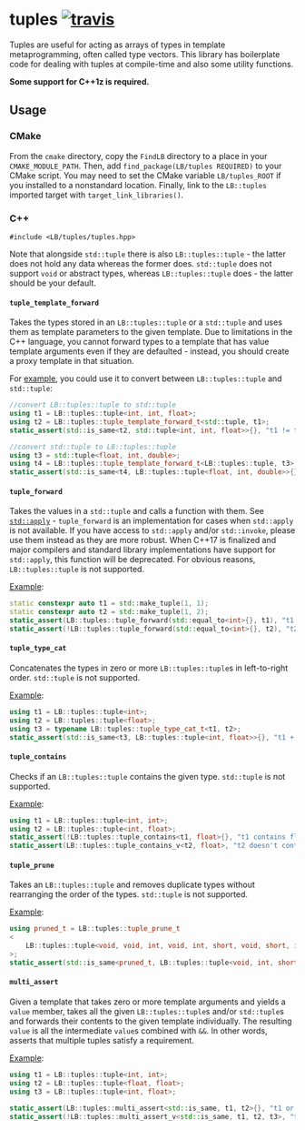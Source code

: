 tuples [![travis](https://travis-ci.org/LB--/tuples.svg?branch=tuples)](https://travis-ci.org/LB--/tuples)
======

Tuples are useful for acting as arrays of types in template metaprogramming, often called type vectors. This library has boilerplate code for dealing with tuples at compile-time and also some utility functions.

**Some support for C++1z is required.**

## Usage
### CMake
From the `cmake` directory, copy the `FindLB` directory to a place in your `CMAKE_MODULE_PATH`.
Then, add `find_package(LB/tuples REQUIRED)` to your CMake script.
You may need to set the CMake variable `LB/tuples_ROOT` if you installed to a nonstandard location.
Finally, link to the `LB::tuples` imported target with `target_link_libraries()`.

### C++
`#include <LB/tuples/tuples.hpp>`

Note that alongside `std::tuple` there is also `LB::tuples::tuple` - the latter does not hold any data whereas the former does.
`std::tuple` does not support `void` or abstract types, whereas `LB::tuples::tuple` does - the latter should be your default.

#### `tuple_template_forward`
Takes the types stored in an `LB::tuples::tuple` or a `std::tuple` and uses them as template parameters to the given template.
Due to limitations in the C++ language, you cannot forward types to a template that has value template arguments even if they are defaulted - instead, you should create a proxy template in that situation.

For [example](https://github.com/LB--/tuples/blob/tuples/test/tuple_template_forward.cpp), you could use it to convert between `LB::tuples::tuple` and `std::tuple`:
```cpp
//convert LB::tuples::tuple to std::tuple
using t1 = LB::tuples::tuple<int, int, float>;
using t2 = LB::tuples::tuple_template_forward_t<std::tuple, t1>;
static_assert(std::is_same<t2, std::tuple<int, int, float>>{}, "t1 != t2");

//convert std::tuple to LB::tuples::tuple
using t3 = std::tuple<float, int, double>;
using t4 = LB::tuples::tuple_template_forward_t<LB::tuples::tuple, t3>;
static_assert(std::is_same<t4, LB::tuples::tuple<float, int, double>>{}, "t3 != t4");
```

#### `tuple_forward`
Takes the values in a `std::tuple` and calls a function with them.
See [`std::apply`](http://en.cppreference.com/w/cpp/utility/apply) - `tuple_forward` is an implementation for cases when `std::apply` is not available.
If you have access to `std::apply` and/or `std::invoke`, please use them instead as they are more robust.
When C++17 is finalized and major compilers and standard library implementations have support for `std::apply`, this function will be deprecated.
For obvious reasons, `LB::tuples::tuple` is not supported.

[Example](https://github.com/LB--/tuples/blob/tuples/test/tuple_forward.cpp):
```cpp
static constexpr auto t1 = std::make_tuple(1, 1);
static constexpr auto t2 = std::make_tuple(1, 2);
static_assert(LB::tuples::tuple_forward(std::equal_to<int>{}, t1), "t1 doesn't contain the same value twice");
static_assert(!LB::tuples::tuple_forward(std::equal_to<int>{}, t2), "t2 contains the same value twice");
```

#### `tuple_type_cat`
Concatenates the types in zero or more `LB::tuples::tuple`s in left-to-right order.
`std::tuple` is not supported.

[Example](https://github.com/LB--/tuples/blob/tuples/test/tuple_type_cat.cpp):
```cpp
using t1 = LB::tuples::tuple<int>;
using t2 = LB::tuples::tuple<float>;
using t3 = typename LB::tuples::tuple_type_cat_t<t1, t2>;
static_assert(std::is_same<t3, LB::tuples::tuple<int, float>>{}, "t1 + t2 != t3");
```

#### `tuple_contains`
Checks if an `LB::tuples::tuple` contains the given type.
`std::tuple` is not supported.

[Example](https://github.com/LB--/tuples/blob/tuples/test/tuple_contains.cpp):
```cpp
using t1 = LB::tuples::tuple<int, int>;
using t2 = LB::tuples::tuple<int, float>;
static_assert(!LB::tuples::tuple_contains<t1, float>{}, "t1 contains float");
static_assert(LB::tuples::tuple_contains_v<t2, float>, "t2 doesn't contain float");
```

#### `tuple_prune`
Takes an `LB::tuples::tuple` and removes duplicate types without rearranging the order of the types.
`std::tuple` is not supported.

[Example](https://github.com/LB--/tuples/blob/tuples/test/tuple_prune.cpp):
```cpp
using pruned_t = LB::tuples::tuple_prune_t
<
	LB::tuples::tuple<void, void, int, void, int, short, void, short, int, short>
>;
static_assert(std::is_same<pruned_t, LB::tuples::tuple<void, int, short>>{}, "tuple_prune is broken");
```

#### `multi_assert`
Given a template that takes zero or more template arguments and yields a `value` member, takes all the given `LB::tuples::tuple`s and/or `std::tuple`s and forwards their contents to the given template individually.
The resulting `value` is all the intermediate `value`s combined with `&&`.
In other words, asserts that multiple tuples satisfy a requirement.

[Example](https://github.com/LB--/tuples/blob/tuples/test/multi_assert.cpp):
```cpp
using t1 = LB::tuples::tuple<int, int>;
using t2 = LB::tuples::tuple<float, float>;
using t3 = LB::tuples::tuple<int, float>;

static_assert(LB::tuples::multi_assert<std::is_same, t1, t2>{}, "t1 or t2 isn't homogeneous");
static_assert(!LB::tuples::multi_assert_v<std::is_same, t1, t2, t3>, "t1, t2 and t3 are homogeneous");
```
